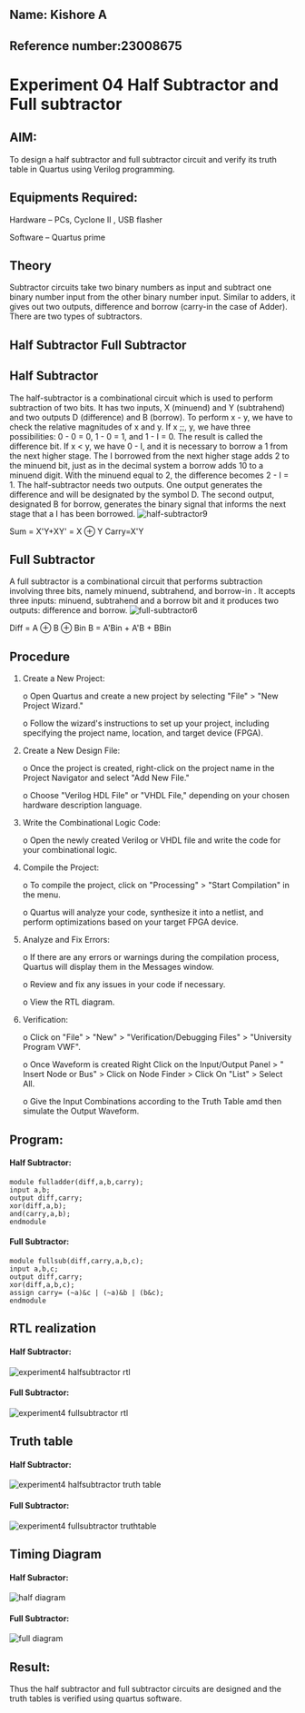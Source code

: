 ## Name: Kishore A
## Reference number:23008675
# Experiment 04 Half Subtractor and Full subtractor
## AIM:
To design a half subtractor and full subtractor circuit and verify its truth table in Quartus using Verilog programming.

## Equipments Required:
Hardware – PCs, Cyclone II , USB flasher

Software – Quartus prime
## Theory
Subtractor circuits take two binary numbers as input and subtract one binary number input from the other binary number input. Similar to adders, it gives out two outputs, difference and borrow (carry-in the case of Adder). There are two types of subtractors.

## Half Subtractor Full Subtractor
## Half Subtractor
The half-subtractor is a combinational circuit which is used to perform subtraction of two bits. It has two inputs, X (minuend) and Y (subtrahend) and two outputs D (difference) and B (borrow). To perform x - y, we have to check the relative magnitudes of x and y. If x ;;, y, we have three possibilities: 0 - 0 = 0, 1 - 0 = 1, and 1 - I = 0. The result is called the difference bit. If x < y, we have 0 - I, and it is necessary to borrow a 1 from the next higher stage. The I borrowed from the next higher stage adds 2 to the minuend bit, just as in the decimal system a borrow adds 10 to a minuend digit. With the minuend equal to 2, the difference becomes 2 - I = 1. The half-subtractor needs two outputs. One output generates the difference and will be designated by the symbol D. The second output, designated B for borrow, generates the binary signal that informs the next stage that a I has been borrowed.
![half-subtractor9](https://user-images.githubusercontent.com/36288975/166112538-58c3bc7c-ee5d-4e6a-ac8d-8e8328efe27a.png)


Sum = X'Y+XY' = X ⊕ Y
Carry=X'Y

## Full Subtractor
A full subtractor is a combinational circuit that performs subtraction involving three bits, namely minuend, subtrahend, and borrow-in . It accepts three inputs: minuend, subtrahend and a borrow bit and it produces two outputs: difference and borrow. 
![full-subtractor6](https://user-images.githubusercontent.com/36288975/166112541-24c68359-3de8-4674-ae22-8272ffc385ed.png)


Diff = A ⊕ B ⊕ Bin B = A'Bin + A'B + BBin

## Procedure
1.	Create a New Project:

  	  o	Open Quartus and create a new project by selecting "File" > "New Project Wizard."

  	  o	Follow the wizard's instructions to set up your project, including specifying the project name, location, and target device (FPGA).
3.	Create a New Design File:

  	  o	Once the project is created, right-click on the project name in the Project Navigator and select "Add New File."

  	  o	Choose "Verilog HDL File" or "VHDL File," depending on your chosen hardware description language.
5.	Write the Combinational Logic Code:

  	  o	Open the newly created Verilog or VHDL file and write the code for your combinational logic.
7.	Compile the Project:

  	  o	To compile the project, click on "Processing" > "Start Compilation" in the menu.

  	  o	Quartus will analyze your code, synthesize it into a netlist, and perform optimizations based on your target FPGA device.
9.	Analyze and Fix Errors:

  	  o	If there are any errors or warnings during the compilation process, Quartus will display them in the Messages window.

  	  o	Review and fix any issues in your code if necessary.

  	  o	View the RTL diagram.
11.	Verification:

   	  o	Click on "File" > "New" > "Verification/Debugging Files" > "University Program VWF".

   	  o	Once Waveform is created Right Click on the Input/Output Panel > " Insert Node or Bus" > Click on Node Finder > Click On "List" > Select All.

   	  o	Give the Input Combinations according to the Truth Table amd then simulate the Output Waveform.


## Program:
#### Half Subtractor:
```
module fulladder(diff,a,b,carry);
input a,b;
output diff,carry;
xor(diff,a,b);
and(carry,a,b);
endmodule
```
#### Full Subtractor:
```
module fullsub(diff,carry,a,b,c);
input a,b,c;
output diff,carry;
xor(diff,a,b,c);
assign carry= (~a)&c | (~a)&b | (b&c);
endmodule
```
##  RTL realization
#### Half Subtractor:
![experiment4 halfsubtractor rtl](https://github.com/Ashwathm12/Experiment--03-Half-Subtractor-and-Full-subtractor/assets/138849225/87e774ac-6a86-4a51-b94a-a4901ea7bbc5)

#### Full Subtractor:
![experiment4 fullsubtractor rtl](https://github.com/Ashwathm12/Experiment--03-Half-Subtractor-and-Full-subtractor/assets/138849225/4ce52309-b0be-490a-aa07-ebd037b7c5de)

## Truth table
#### Half Subtractor:
![experiment4 halfsubtractor truth table](https://github.com/Ashwathm12/Experiment--03-Half-Subtractor-and-Full-subtractor/assets/138849225/aa1e0013-b2c4-4695-8665-744365bb23be)

#### Full Subtractor:
![experiment4 fullsubtractor truthtable](https://github.com/Ashwathm12/Experiment--03-Half-Subtractor-and-Full-subtractor/assets/138849225/ea34a41b-3f66-4c83-bf32-e4f550f2fa50)

## Timing Diagram
#### Half Subractor:
![half diagram](https://github.com/Ashwathm12/Experiment--03-Half-Subtractor-and-Full-subtractor/assets/138849225/436e2025-c944-4084-92be-2e283861c52a)

#### Full Subtractor:
![full diagram](https://github.com/Ashwathm12/Experiment--03-Half-Subtractor-and-Full-subtractor/assets/138849225/89007b68-f73a-495d-93c3-60fd752b7638)

## Result:
Thus the half subtractor and full subtractor circuits are designed and the truth tables is verified using quartus software.
